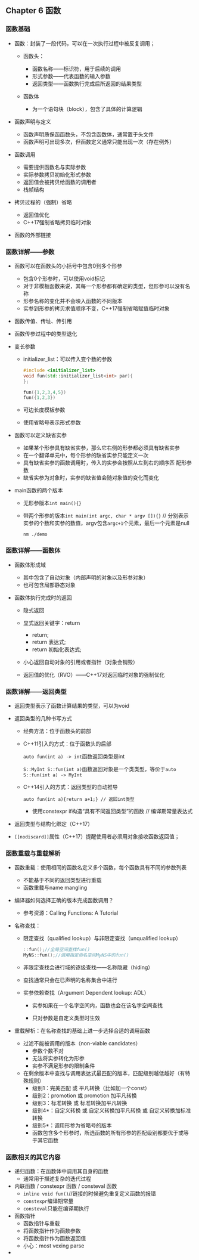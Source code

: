 ## Chapter 6 函数

### 函数基础

- 函数：封装了一段代码，可以在一次执行过程中被反复调用；
  - 函数头：
    - 函数名称——标识符，用于后续的调用
    - 形式参数——代表函数的输入参数
    - 返回类型——函数执行完成后所返回的结果类型

  - 函数体
    - 为一个语句块（block），包含了具体的计算逻辑

- 函数声明与定义
  - 函数声明质保函函数头，不包含函数体，通常置于头文件
  - 函数声明可出现多次，但函数定义通常只能出现一次（存在例外）


- 函数调用
  - 需要提供函数名与实际参数
  - 实际参数拷贝初始化形式参数
  - 返回值会被拷贝给函数的调用者
  - 栈帧结构
- 拷贝过程的（强制）省略
  - 返回值优化
  - C++17强制省略拷贝临时对象
- 函数的外部链接

### 函数详解——参数

- 函数可以在函数头的小括号中包含0到多个形参

  - 包含0个形参时，可以使用void标记
  - 对于非模板函数来说，其每一个形参都有确定的类型，但形参可以没有名称
  - 形参名称的变化并不会映入函数的不同版本
  - 实参到形参的拷贝求值顺序不变，C++17强制省略赋值临时对象

- 函数传值、传址、传引用

- 函数传参过程中的类型退化

- 变长参数

  - initializer_list：可以传入变个数的参数

    ```C++
    #include <initializer_list>
    void fun(std::initializer_list<int> par){
    };
    
    fun({1,2,3,4,5})
    fun({1,2,3})
    ```

  - 可边长度模板参数

  - 使用省略号表示形式参数

- 函数可以定义缺省实参

  - 如果某个形参具有缺省实参，那么它右侧的形参都必须具有缺省实参
  - 在一个翻译单元中，每个形参的缺省实参只能定义一次
  - 具有缺省实参的函数调用时，传入的实参会按照从左到右的顺序匹 配形参数
  - 缺省实参为对象时，实参的缺省值会随对象值的变化而变化

- main函数的两个版本

  - 无形参版本`int main(){}`

  - 带两个形参的版本`int main(int argc, char * argv []){}` // 分别表示实参的个数和实参的数值，argv包含`argc+1`个元素，最后一个元素是null

    `nm ./demo`

### 函数详解——函数体

- 函数体形成域

  - 其中包含了自动对象（内部声明的对象以及形参对象）
  - 也可包含局部静态对象

- 函数体执行完成时的返回

  - 隐式返回
  - 显式返回关键字：return
    - return; 
    - return 表达式;
    - return 初始化表达式;

  - 小心返回自动对象的引用或者指针（对象会销毁）
  - 返回值的优化（RVO）——C++17对返回临时对象的强制优化

### 函数详解——返回类型

- 返回类型表示了函数计算结果的类型，可以为void

- 返回类型的几种书写方式

  - 经典方法：位于函数头的前部

  - C++11引入的方式：位于函数头的后部

    `auto fun(int a) -> int`函数返回类型是int

    `S::MyInt S::fun(int a)`函数返回对象是一个类类型，等价于`auto S::fun(int a) -> MyInt`

  - C++14引入的方式：返回类型的自动推导

    `auto fun(int a){return a+1;} // 返回int类型`

    - 使用constexpr if构造“具有不同返回类型”的函数 // 编译期常量表达式

- 返回类型与结构化绑定（C++17）

- `[[nodiscard]]`属性（C++17）提醒使用者必须用对象接收函数返回值；

### 函数重载与重载解析

- 函数重载：使用相同的函数名定义多个函数，每个函数具有不同的参数列表

  - 不能基于不同的返回类型进行重载
  - 函数重载与name mangling

- 编译器如何选择正确的版本完成函数调用？

  - 参考资源：Calling Functions: A Tutorial

- 名称查找：

  - 限定查找（qualified lookup）与非限定查找（unqualified lookup）
  
    ```C++
    ::fun();//全局空间查找fun()
    MyNS::fun();//调用指定命名空间MyNS中的fun()
    ```
  
  - 非限定查找会进行域的逐级查找——名称隐藏（hiding）
  
  - 查找通常只会在已声明的名称集合中进行
  
  - 实参依赖查找（Argument Dependent lookup: ADL）
    
    - 实参如果在一个名字空间内，函数也会在该名字空间查找
    
    - 只对参数是自定义类型时生效
  
- 重载解析：在名称查找的基础上进一步选择合适的调用函数
  
  - 过滤不能被调用的版本（non-viable candidates）
    - 参数个数不对
    - 无法将实参转化为形参
    - 实参不满足形参的限制条件
  - 在剩余版本中查找与调用表达式最匹配的版本，匹配级别越低越好（有特殊规则）
    - 级别1：完美匹配 或 平凡转换（比如加一个const）
    - 级别2：promotion 或 promotion 加平凡转换
    - 级别3：标准转换 或 标准转换加平凡转换
    - 级别4*：自定义转换 或 自定义转换加平凡转换 或 自定义转换加标准转换
    - 级别5*：调用形参为省略号的版本
    - 函数包含多个形参时，所选函数的所有形参的匹配级别都要优于或等于其它函数
  

### 函数相关的其它内容

- 递归函数：在函数体中调用其自身的函数
  - 通常用于描述复杂的迭代过程
- 内联函数 / constexpr 函数 / consteval 函数
  - `inline void fun()`//链接的时候避免重复定义函数的报错
  - `constexpr`编译期常量
  - `consteval`只能在编译期执行
- 函数指针
  - 函数指针与重载
  - 将函数指针作为函数参数
  - 将函数指针作为函数返回值
  - 小心：most vexing parse
- 



  

















